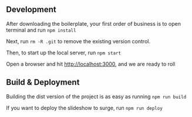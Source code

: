 ## Development

After downloading the boilerplate, your first order of business is to open terminal and run `npm install`

Next, run `rm -R .git` to remove the existing version control.

Then, to start up the local server, run `npm start`

Open a browser and hit [http://localhost:3000](http://localhost:3000), and we are ready to roll

## Build & Deployment

Building the dist version of the project is as easy as running `npm run build`

If you want to deploy the slideshow to surge, run `npm run deploy`
